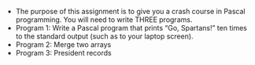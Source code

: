 + The purpose of this assignment is to give you a crash course in Pascal programming. You will 
need to write THREE programs.
+ Program 1: Write a Pascal program that prints “Go, Spartans!” ten times to the standard output (such as to 
your laptop screen). 
+ Program 2: Merge two arrays
+ Program 3: President records 
